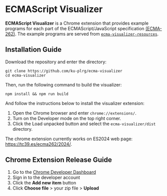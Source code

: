 # ECMAScript Visualizer

**ECMAScript Visualizer** is a Chrome extension that provides example programs for each part of the ECMAScript/JavaScript specification [(ECMA-262)](https://tc39.es/ecma262). The example programs are served from [`ecma-visualizer-resources`](https://github.com/ku-plrg/ecma-visualizer-resources).

## Installation Guide

Download the repository and enter the directory:

```
git clone https://github.com/ku-plrg/ecma-visualizer
cd ecma-visualizer
```

Then, run the following command to build the visualizer:

```
npm install && npm run build
```

And follow the instructions below to install the visualizer extension:

1. Open the Chrome browser and enter `chrome://extensions/`.
2. Turn on the Developer mode on the top right corner.
3. Click the Load unpacked button and select the `ecma-visualizer/dist` directory.

The chrome extension currently works on ES2024 web page: https://tc39.es/ecma262/2024/.

## Chrome Extension Release Guide

1. Go to the [Chrome Developer Dashboard](https://chrome.google.com/webstore/devconsole)
2. Sign in to the developer account
3. Click the **Add new item** button
4. Click **Choose file** > your zip file > **Upload**
